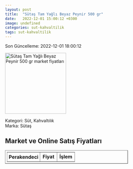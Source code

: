 ```yaml
---
layout: post
title:  "Sütaş Tam Yağlı Beyaz Peynir 500 gr"
date:   2022-12-01 15:00:12 +0300
image: undefined
categories: sut-kahvaltilik
tags: sut-kahvaltilik
---
```


Son Güncelleme: 2022-12-01 18:00:12

<img src="undefined" width="200" alt="Sütaş Tam Yağlı Beyaz Peynir 500 gr market fiyatları" />

Kategori: Süt, Kahvaltılık
<br />
Marka: Sütaş

<h2>Market ve Online Satış Fiyatları</h2>

<table border="1" style="padding: 5px;width:80%;">
  <tr>
    <td style="padding: 5px;"><strong>Perakendeci</strong></td>
    <td><strong>Fiyat</strong></td>
    <td><strong>İşlem</strong></td>
  </tr>
  
</table>
